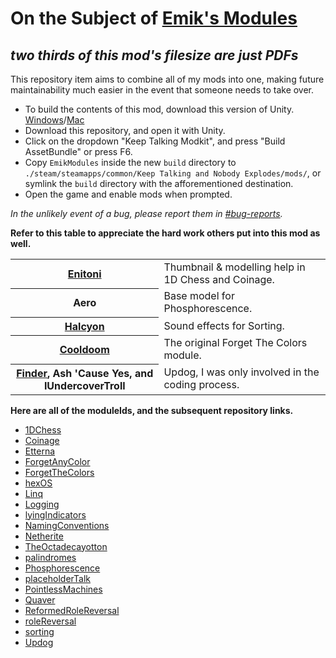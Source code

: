 # On the Subject of [Emik's Modules](https://steamcommunity.com/sharedfiles/filedetails/?id=2416640196)
*two thirds of this mod's filesize are just PDFs*
---
This repository item aims to combine all of my mods into one, making future maintainability much easier in the event that someone needs to take over.

- To build the contents of this mod, download this version of Unity. [Windows](https://download.unity3d.com/download_unity/eb4bc6fa7f1d/UnityDownloadAssistant-2017.4.22f1.exe)/[Mac](https://download.unity3d.com/download_unity/eb4bc6fa7f1d/UnityDownloadAssistant-2017.4.22f1.dmg)
- Download this repository, and open it with Unity.
- Click on the dropdown "Keep Talking Modkit", and press "Build AssetBundle" or press F6.
- Copy `EmikModules` inside the new `build` directory to `./steam/steamapps/common/Keep Talking and Nobody Explodes/mods/`, or symlink the `build` directory with the afforementioned destination.
- Open the game and enable mods when prompted.

*In the unlikely event of a bug, please report them in [#bug-reports](url=https://discord.com/invite/ktane).*

**Refer to this table to appreciate the hard work others put into this mod as well.**

<table>
  <tr>
    <th><a href="https://steamcommunity.com/id/enitoni/">Enitoni</a></th>
    <td>Thumbnail & modelling help in 1D Chess and Coinage.</td>
  </tr>
  <tr>
    <th>Aero</th>
    <td>Base model for Phosphorescence.</td>
  </tr>
  <tr>
    <th><a href="https://steamcommunity.com/id/haleyhalcyon/">Halcyon</a></th>
    <td>Sound effects for Sorting.</td>
  </tr>
  <tr>
    <th><a href="https://steamcommunity.com/id/Cooldoom5/">Cooldoom</a></th>
    <td>The original Forget The Colors module.</td>
  </tr>
  <tr>
    <th><a href="https://steamcommunity.com/id/Finder009/">Finder</a>, Ash 'Cause Yes, and IUndercoverTroll</th>
    <td>Updog, I was only involved in the coding process.</td>
  </tr>
</table>

**Here are all of the moduleIds, and the subsequent repository links.**

  - [1DChess](https://ktane.timwi.de/HTML/1D%20Chess.html)
  - [Coinage](https://ktane.timwi.de/HTML/Coinage.html)
  - [Etterna](https://ktane.timwi.de/HTML/Etterna.html)
  - [ForgetAnyColor](https://ktane.timwi.de/HTML/Forget%20Any%20Color.html)
  - [ForgetTheColors](https://ktane.timwi.de/HTML/Forget%20The%20Colors.html)
  - [hexOS](https://ktane.timwi.de/HTML/hexOS.html)
  - [Linq](https://ktane.timwi.de/HTML/Linq.html)
  - [Logging](https://ktane.timwi.de/HTML/Logging.html)
  - [lyingIndicators](https://ktane.timwi.de/HTML/Lying%20Indicators.html)
  - [NamingConventions](https://ktane.timwi.de/HTML/Naming%20Conventions.html)
  - [Netherite](https://ktane.timwi.de/HTML/Netherite.html)
  - [TheOctadecayotton](https://ktane.timwi.de/HTML/The%20Octadecayotton.html)
  - [palindromes](https://ktane.timwi.de/HTML/Palindromes.html)
  - [Phosphorescence](https://ktane.timwi.de/HTML/Phosphorescence.html)
  - [placeholderTalk](https://ktane.timwi.de/HTML/Placeholder%20Talk.html)
  - [PointlessMachines](https://ktane.timwi.de/HTML/Pointless%20Machines.html)
  - [Quaver](https://ktane.timwi.de/HTML/Quaver.html)
  - [ReformedRoleReversal](https://ktane.timwi.de/HTML/Reformed%20Role%20Reversal.html)
  - [roleReversal](https://ktane.timwi.de/HTML/Role%20Reversal.html)
  - [sorting](https://ktane.timwi.de/HTML/Sorting.html)
  - [Updog](https://ktane.timwi.de/HTML/Updog.html)
